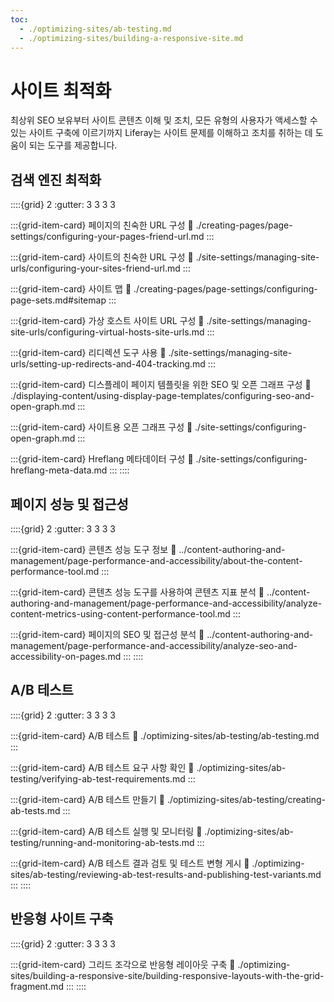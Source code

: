 ```yaml
---
toc:
  - ./optimizing-sites/ab-testing.md
  - ./optimizing-sites/building-a-responsive-site.md
---
```

# 사이트 최적화

최상위 SEO 보유부터 사이트 콘텐츠 이해 및 조치, 모든 유형의 사용자가 액세스할 수 있는 사이트 구축에 이르기까지 Liferay는 사이트 문제를 이해하고 조치를 취하는 데 도움이 되는 도구를 제공합니다.

## 검색 엔진 최적화

::::{grid} 2
:gutter: 3 3 3 3

:::{grid-item-card} 페이지의 친숙한 URL 구성
:link: ./creating-pages/page-settings/configuring-your-pages-friend-url.md
:::

:::{grid-item-card} 사이트의 친숙한 URL 구성
:link: ./site-settings/managing-site-urls/configuring-your-sites-friend-url.md
:::

:::{grid-item-card} 사이트 맵
:link: ./creating-pages/page-settings/configuring-page-sets.md#sitemap
:::

:::{grid-item-card} 가상 호스트 사이트 URL 구성
:link: ./site-settings/managing-site-urls/configuring-virtual-hosts-site-urls.md
:::

:::{grid-item-card} 리디렉션 도구 사용
:link: ./site-settings/managing-site-urls/setting-up-redirects-and-404-tracking.md
:::

:::{grid-item-card} 디스플레이 페이지 템플릿을 위한 SEO 및 오픈 그래프 구성
:link: ./displaying-content/using-display-page-templates/configuring-seo-and-open-graph.md
:::

:::{grid-item-card} 사이트용 오픈 그래프 구성
:link: ./site-settings/configuring-open-graph.md
:::

:::{grid-item-card} Hreflang 메타데이터 구성
:link: ./site-settings/configuring-hreflang-meta-data.md
:::
::::

## 페이지 성능 및 접근성

::::{grid} 2
:gutter: 3 3 3 3

:::{grid-item-card} 콘텐츠 성능 도구 정보
:link: ../content-authoring-and-management/page-performance-and-accessibility/about-the-content-performance-tool.md
:::

:::{grid-item-card} 콘텐츠 성능 도구를 사용하여 콘텐츠 지표 분석
:link: ../content-authoring-and-management/page-performance-and-accessibility/analyze-content-metrics-using-content-performance-tool.md
:::

:::{grid-item-card} 페이지의 SEO 및 접근성 분석
:link: ../content-authoring-and-management/page-performance-and-accessibility/analyze-seo-and-accessibility-on-pages.md
:::
::::

## A/B 테스트

::::{grid} 2
:gutter: 3 3 3 3

:::{grid-item-card} A/B 테스트
:link: ./optimizing-sites/ab-testing/ab-testing.md
:::

:::{grid-item-card} A/B 테스트 요구 사항 확인
:link: ./optimizing-sites/ab-testing/verifying-ab-test-requirements.md
:::

:::{grid-item-card} A/B 테스트 만들기
:link: ./optimizing-sites/ab-testing/creating-ab-tests.md
:::

:::{grid-item-card} A/B 테스트 실행 및 모니터링
:link: ./optimizing-sites/ab-testing/running-and-monitoring-ab-tests.md
:::

:::{grid-item-card} A/B 테스트 결과 검토 및 테스트 변형 게시
:link: ./optimizing-sites/ab-testing/reviewing-ab-test-results-and-publishing-test-variants.md
:::
::::

## 반응형 사이트 구축

::::{grid} 2
:gutter: 3 3 3 3

<!-- Eric is working on LRDOCS-11987, when he is finished, he will add the documentation link here
:::{grid-item-card} Using the Simulation Panel
:link: ./building-a-responsive-site/
::: -->

:::{grid-item-card} 그리드 조각으로 반응형 레이아웃 구축
:link: ./optimizing-sites/building-a-responsive-site/building-responsive-layouts-with-the-grid-fragment.md
:::
::::
